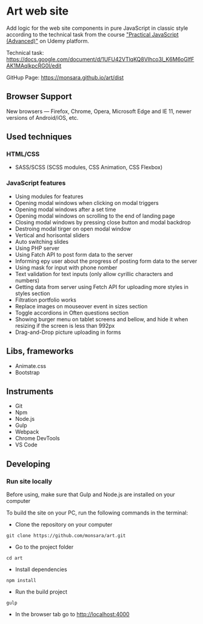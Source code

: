 # Art web site

Add logic for the web site components in pure JavaScript in classic style according to the technical task from the course ["Practical JavaScript (Advanced)"](https://www.udemy.com/course/javascript_practice/) on Udemy platform.

Technical task: https://docs.google.com/document/d/1UFU42VTlqKQ8VIhco3l_K6M6oGlfFAK1MAqlkpcRG0I/edit

GitHup Page: https://monsara.github.io/art/dist

## Browser Support

New browsers — Firefox, Chrome, Opera, Microsoft Edge and IE 11, newer versions
of Android/iOS, etc.

## Used techniques

### HTML/CSS

-   SASS/SCSS (SCSS modules, CSS Animation, CSS Flexbox)

### JavaScript features

-   Using modules for features
-   Opening modal windows when clicking on modal triggers
-   Opening modal windows after a set time
-   Opening modal windows on scrolling to the end of landing page
-   Сlosing modal windows by pressing close button and modal backdrop
-   Destroing modal tirger on open modal window
-   Vertical and horisontal sliders
-   Auto switching slides
-   Using PHP server
-   Using Fatch API to post form data to the server
-   Informing еру user about the progress of posting form data to the server
-   Using mask for input with phone nomber
-   Text validation for text inputs (only allow cyrillic characters and numbers)
-   Getting data from server using Fetch API for uploading more styles in styles
    section
-   Filtration portfolio works
-   Replace images on mouseover event in sizes section
-   Toggle accordions in Often questions section
-   Showing burger menu on tablet screens and bellow, and hide it when resizing
    if the screen is less than 992px
-   Drag-and-Drop picture uploading in forms

## Libs, frameworks

-   Animate.css
-   Bootstrap

## Instruments

-   Git
-   Npm
-   Node.js
-   Gulp
-   Webpack
-   Chrome DevTools
-   VS Code

## Developing

### Run site locally

Before using, make sure that Gulp and Node.js are installed on your computer

To build the site on your PC, run the following commands in the terminal:

-   Clone the repository on your computer

```shell
git clone https://github.com/monsara/art.git
```

-   Go to the project folder

```shell
cd art
```

-   Install dependencies

```shell
npm install
```

-   Run the build project

```shell
gulp
```

-   In the browser tab go to [http://localhost:4000](http://localhost:4000)
